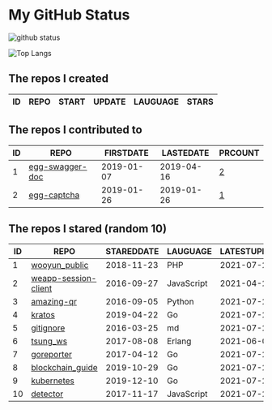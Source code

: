 # My GitHub Status

<img src="https://github-readme-stats-1.yihong0618.vercel.app/api?username=jc-lathander&show_icons=true&&&hide_title=true&count_private=true" alt="github status" />

![Top Langs](https://github-readme-stats-1.yihong0618.vercel.app/api/top-langs/?username=jc-lathander&layout=compact)

<!--START_SECTION:my_github-->
## The repos I created
| ID | REPO | START | UPDATE | LAUGUAGE | STARS |
|----|------|-------|--------|----------|-------|

## The repos I contributed to
| ID |                                REPO                                | FIRSTDATE  | LASTEDATE  |                                          PRCOUNT                                           |
|----|--------------------------------------------------------------------|------------|------------|--------------------------------------------------------------------------------------------|
|  1 | [egg-swagger-doc](https://github.com/Yanshijie-EL/egg-swagger-doc) | 2019-01-07 | 2019-04-16 | [2](https://github.com/Yanshijie-EL/egg-swagger-doc/pulls?q=is%3Apr+author%3Ajc-lathander) |
|  2 | [egg-captcha](https://github.com/Raoul1996/egg-captcha)            | 2019-01-26 | 2019-01-26 | [1](https://github.com/Raoul1996/egg-captcha/pulls?q=is%3Apr+author%3Ajc-lathander)        |

## The repos I stared (random 10)
| ID |                                  REPO                                   | STAREDDATE |  LAUGUAGE  | LATESTUPDATE |
|----|-------------------------------------------------------------------------|------------|------------|--------------|
|  1 | [wooyun_public](https://github.com/hanc00l/wooyun_public)               | 2018-11-23 | PHP        | 2021-07-27   |
|  2 | [weapp-session-client](https://github.com/CFETeam/weapp-session-client) | 2016-09-27 | JavaScript | 2021-04-24   |
|  3 | [amazing-qr](https://github.com/x-hw/amazing-qr)                        | 2016-09-05 | Python     | 2021-07-27   |
|  4 | [kratos](https://github.com/go-kratos/kratos)                           | 2019-04-22 | Go         | 2021-07-27   |
|  5 | [gitignore](https://github.com/github/gitignore)                        | 2016-03-25 | md         | 2021-07-28   |
|  6 | [tsung_ws](https://github.com/wulczer/tsung_ws)                         | 2017-08-08 | Erlang     | 2021-06-01   |
|  7 | [goreporter](https://github.com/qax-os/goreporter)                      | 2017-04-12 | Go         | 2021-07-26   |
|  8 | [blockchain_guide](https://github.com/yeasy/blockchain_guide)           | 2019-10-29 | Go         | 2021-07-27   |
|  9 | [kubernetes](https://github.com/kubernetes/kubernetes)                  | 2019-12-10 | Go         | 2021-07-28   |
| 10 | [detector](https://github.com/hotoo/detector)                           | 2017-11-17 | JavaScript | 2021-07-26   |

<!--END_SECTION:my_github-->
